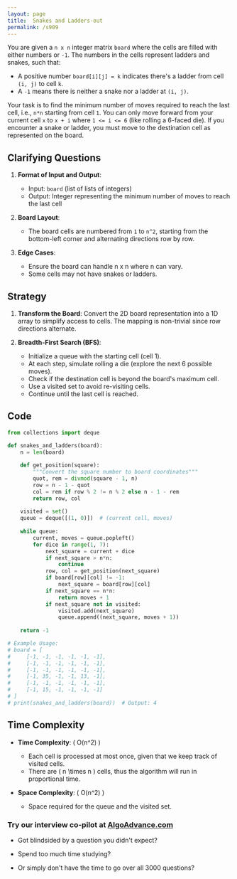 ```yaml
---
layout: page
title:  Snakes and Ladders-out
permalink: /s909
---
```


You are given a `n x n` integer matrix `board` where the cells are filled with either numbers or `-1`. The numbers in the cells represent ladders and snakes, such that:

- A positive number `board[i][j] = k` indicates there's a ladder from cell `(i, j)` to cell `k`.
- A `-1` means there is neither a snake nor a ladder at `(i, j)`.

Your task is to find the minimum number of moves required to reach the last cell, i.e., `n*n` starting from cell `1`. You can only move forward from your current cell `x` to `x + i` where `1 <= i <= 6` (like rolling a 6-faced die). If you encounter a snake or ladder, you must move to the destination cell as represented on the board.

## Clarifying Questions

1. **Format of Input and Output**:
    - Input: `board` (list of lists of integers)
    - Output: Integer representing the minimum number of moves to reach the last cell

2. **Board Layout**:
    - The board cells are numbered from `1` to `n^2`, starting from the bottom-left corner and alternating directions row by row.

3. **Edge Cases**:
    - Ensure the board can handle n x n where n can vary.
    - Some cells may not have snakes or ladders.

## Strategy

1. **Transform the Board**: Convert the 2D board representation into a 1D array to simplify access to cells. The mapping is non-trivial since row directions alternate.
   
2. **Breadth-First Search (BFS)**:
    - Initialize a queue with the starting cell (cell 1).
    - At each step, simulate rolling a die (explore the next 6 possible moves).
    - Check if the destination cell is beyond the board's maximum cell.
    - Use a visited set to avoid re-visiting cells.
    - Continue until the last cell is reached.

## Code

```python
from collections import deque

def snakes_and_ladders(board):
    n = len(board)
    
    def get_position(square):
        """Convert the square number to board coordinates"""
        quot, rem = divmod(square - 1, n)
        row = n - 1 - quot
        col = rem if row % 2 != n % 2 else n - 1 - rem
        return row, col
    
    visited = set()
    queue = deque([(1, 0)])  # (current cell, moves)
    
    while queue:
        current, moves = queue.popleft()
        for dice in range(1, 7):
            next_square = current + dice
            if next_square > n*n:
                continue
            row, col = get_position(next_square)
            if board[row][col] != -1:
                next_square = board[row][col]
            if next_square == n*n:
                return moves + 1
            if next_square not in visited:
                visited.add(next_square)
                queue.append((next_square, moves + 1))
    
    return -1

# Example Usage:
# board = [
#     [-1, -1, -1, -1, -1, -1],
#     [-1, -1, -1, -1, -1, -1],
#     [-1, -1, -1, -1, -1, -1],
#     [-1, 35, -1, -1, 13, -1],
#     [-1, -1, -1, -1, -1, -1],
#     [-1, 15, -1, -1, -1, -1]
# ]
# print(snakes_and_ladders(board))  # Output: 4
```

## Time Complexity

- **Time Complexity**: \( O(n^2) \) 
  - Each cell is processed at most once, given that we keep track of visited cells.
  - There are \( n \times n \) cells, thus the algorithm will run in proportional time.

- **Space Complexity**: \( O(n^2) \) 
  - Space required for the queue and the visited set.


### Try our interview co-pilot at [AlgoAdvance.com](https://algoAdvance.com)

- Got blindsided by a question you didn't expect?

- Spend too much time studying?

- Or simply don't have the time to go over all 3000 questions?

